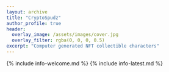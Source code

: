 ```yaml
---
layout: archive
title: "CryptoSpudz"
author_profile: true
header:
  overlay_image: /assets/images/cover.jpg
  overlay_filter: rgba(0, 0, 0, 0.5)
excerpt: "Computer generated NFT collectible characters"
---
```

{% include info-welcome.md %}
{% include info-latest.md %}
